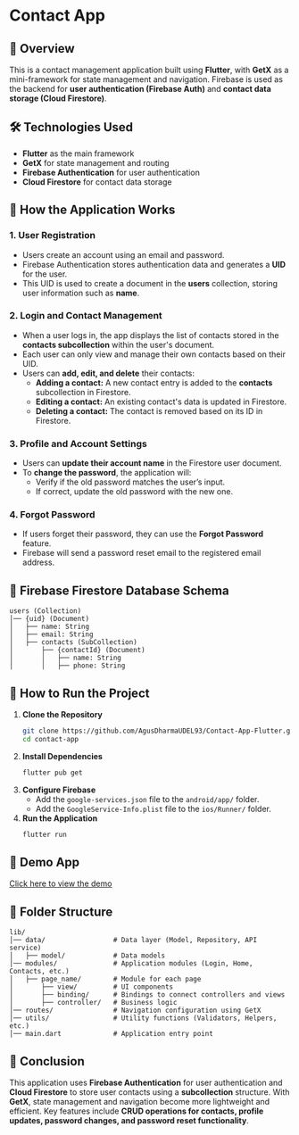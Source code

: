 # Contact App

## 📌 Overview
This is a contact management application built using **Flutter**, with **GetX** as a mini-framework for state management and navigation. Firebase is used as the backend for **user authentication (Firebase Auth)** and **contact data storage (Cloud Firestore)**.

## 🛠 Technologies Used
- **Flutter** as the main framework
- **GetX** for state management and routing
- **Firebase Authentication** for user authentication
- **Cloud Firestore** for contact data storage

## 🔑 How the Application Works

### **1. User Registration**
- Users create an account using an email and password.
- Firebase Authentication stores authentication data and generates a **UID** for the user.
- This UID is used to create a document in the **users** collection, storing user information such as **name**.

### **2. Login and Contact Management**
- When a user logs in, the app displays the list of contacts stored in the **contacts subcollection** within the user's document.
- Each user can only view and manage their own contacts based on their UID.
- Users can **add, edit, and delete** their contacts:
  - **Adding a contact:** A new contact entry is added to the **contacts** subcollection in Firestore.
  - **Editing a contact:** An existing contact's data is updated in Firestore.
  - **Deleting a contact:** The contact is removed based on its ID in Firestore.

### **3. Profile and Account Settings**
- Users can **update their account name** in the Firestore user document.
- To **change the password**, the application will:
  - Verify if the old password matches the user’s input.
  - If correct, update the old password with the new one.

### **4. Forgot Password**
- If users forget their password, they can use the **Forgot Password** feature.
- Firebase will send a password reset email to the registered email address.

## 🏩 Firebase Firestore Database Schema
```plaintext
users (Collection)
│── {uid} (Document)
│   ├── name: String
│   ├── email: String
│   ├── contacts (SubCollection)
│       ├── {contactId} (Document)
│       │   ├── name: String
│       │   ├── phone: String
```

## 🚀 How to Run the Project
1. **Clone the Repository**
   ```sh
   git clone https://github.com/AgusDharmaUDEL93/Contact-App-Flutter.git
   cd contact-app
   ```
2. **Install Dependencies**
   ```sh
   flutter pub get
   ```
3. **Configure Firebase**
   - Add the `google-services.json` file to the `android/app/` folder.
   - Add the `GoogleService-Info.plist` file to the `ios/Runner/` folder.
4. **Run the Application**
   ```sh
   flutter run
   ```

## 👤 Demo App
[Click here to view the demo](https://drive.google.com/file/d/10GkV9FXl1kmQjJ9DWPQWC5P4G_gvqiLj/view?usp=sharing) 

## 📂 Folder Structure
```plaintext
lib/
│── data/                 # Data layer (Model, Repository, API service)
│   ├── model/            # Data models
│── modules/              # Application modules (Login, Home, Contacts, etc.)
│   ├── page_name/        # Module for each page
│       ├── view/         # UI components
│       ├── binding/      # Bindings to connect controllers and views
│       ├── controller/   # Business logic
│── routes/               # Navigation configuration using GetX
│── utils/                # Utility functions (Validators, Helpers, etc.)
│── main.dart             # Application entry point
```

## 📌 Conclusion
This application uses **Firebase Authentication** for user authentication and **Cloud Firestore** to store user contacts using a **subcollection** structure. With **GetX**, state management and navigation become more lightweight and efficient. Key features include **CRUD operations for contacts, profile updates, password changes, and password reset functionality**.

